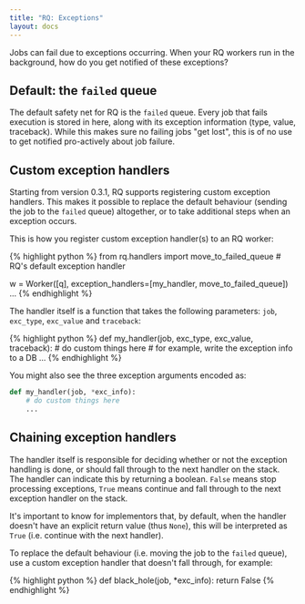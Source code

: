 ```yaml
---
title: "RQ: Exceptions"
layout: docs
---
```


Jobs can fail due to exceptions occurring.  When your RQ workers run in the
background, how do you get notified of these exceptions?

## Default: the `failed` queue

The default safety net for RQ is the `failed` queue. Every job that fails
execution is stored in here, along with its exception information (type,
value, traceback). While this makes sure no failing jobs "get lost", this is
of no use to get notified pro-actively about job failure.


## Custom exception handlers

Starting from version 0.3.1, RQ supports registering custom exception
handlers. This makes it possible to replace the default behaviour (sending
the job to the `failed` queue) altogether, or to take additional steps when an
exception occurs.

This is how you register custom exception handler(s) to an RQ worker:

{% highlight python %}
from rq.handlers import move_to_failed_queue  # RQ's default exception handler

w = Worker([q], exception_handlers=[my_handler, move_to_failed_queue])
...
{% endhighlight %}

The handler itself is a function that takes the following parameters: `job`,
`exc_type`, `exc_value` and `traceback`:

{% highlight python %}
def my_handler(job, exc_type, exc_value, traceback):
    # do custom things here
    # for example, write the exception info to a DB
    ...
{% endhighlight %}

You might also see the three exception arguments encoded as:

```python
def my_handler(job, *exc_info):
    # do custom things here
    ...
```

## Chaining exception handlers

The handler itself is responsible for deciding whether or not the exception
handling is done, or should fall through to the next handler on the stack.
The handler can indicate this by returning a boolean.  `False` means stop
processing exceptions, `True` means continue and fall through to the next
exception handler on the stack.

It's important to know for implementors that, by default, when the handler
doesn't have an explicit return value (thus `None`), this will be interpreted
as `True` (i.e.  continue with the next handler).

To replace the default behaviour (i.e. moving the job to the `failed` queue),
use a custom exception handler that doesn't fall through, for example:

{% highlight python %}
def black_hole(job, *exc_info):
    return False
{% endhighlight %}
